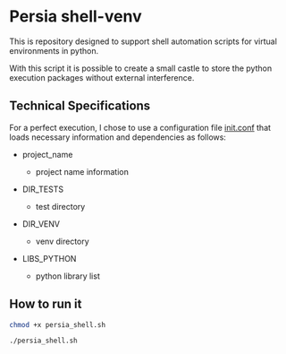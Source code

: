 # Persia shell-venv

This is repository designed to support shell automation scripts for virtual environments in python.

With this script it is possible to create a small castle to store the python execution packages without external interference.

## Technical Specifications

For a perfect execution, I chose to use a configuration file [init.conf](https://github.com/rodrigmars/persia-shell-venv/blob/main/init.conf) that loads necessary information and dependencies as follows:

- project_name
  - project name information
  
- DIR_TESTS
  - test directory
  
- DIR_VENV
  - venv directory
  
- LIBS_PYTHON
  - python library list
  
## How to run it

```bash
chmod +x persia_shell.sh

./persia_shell.sh
```
